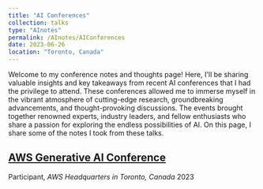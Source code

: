 ```yaml
---
title: "AI Conferences"
collection: talks
type: "AInotes"
permalink: /AInotes/AIConferences
date: 2023-06-26
location: "Toronto, Canada"
---
```


Welcome to my conference notes and thoughts page! Here, I'll be sharing valuable insights and key takeaways from recent AI conferences that I had the privilege to attend. These conferences allowed me to immerse myself in the vibrant atmosphere of cutting-edge research, groundbreaking advancements, and thought-provoking discussions. The events brought together renowned experts, industry leaders, and fellow enthusiasts who share a passion for exploring the endless possibilities of AI. On this page, I share some of the notes I took from these talks. 

## [AWS Generative AI Conference](https://tahirm.notion.site/AWS-AI-Conference-88c8f6a628584308bfe5136c29fa9bd1)
Participant, *AWS Headquarters in Toronto, Canada* 2023



